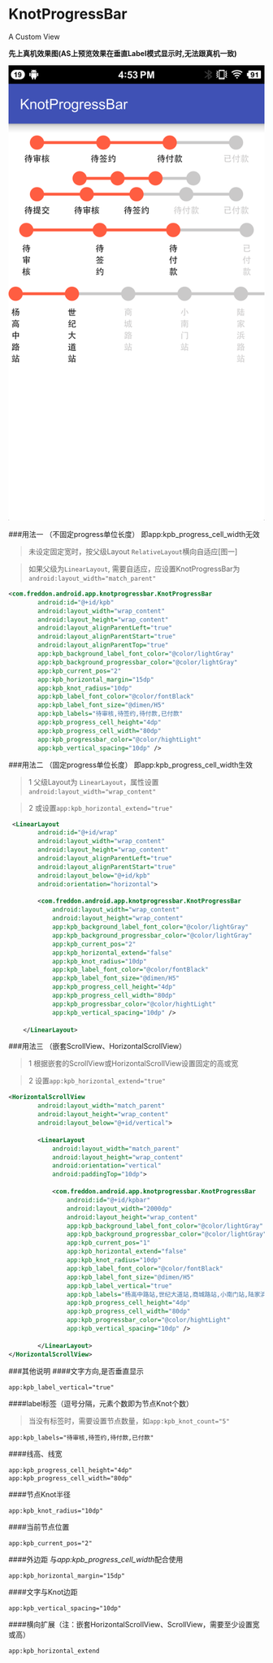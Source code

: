 # KnotProgressBar
A Custom View

**先上真机效果图(AS上预览效果在垂直Label模式显示时,无法跟真机一致)**

![KnotProgressBar真机效果图](/foresee@2x.png "KnotProgressBar效果图")

###用法一 （不固定progress单位长度）
    即app:kpb_progress_cell_width无效
> 未设定固定宽时，按父级Layout `RelativeLayout`横向自适应[图一]

> 如果父级为`LinearLayout`, 需要自适应，应设置KnotProgressBar为`android:layout_width="match_parent"`

```xml
<com.freddon.android.app.knotprogressbar.KnotProgressBar
        android:id="@+id/kpb"
        android:layout_width="wrap_content"
        android:layout_height="wrap_content"
        android:layout_alignParentLeft="true"
        android:layout_alignParentStart="true"
        android:layout_alignParentTop="true"
        app:kpb_background_label_font_color="@color/lightGray"
        app:kpb_background_progressbar_color="@color/lightGray"
        app:kpb_current_pos="2"
        app:kpb_horizontal_margin="15dp"
        app:kpb_knot_radius="10dp"
        app:kpb_label_font_color="@color/fontBlack"
        app:kpb_label_font_size="@dimen/H5"
        app:kpb_labels="待审核,待签约,待付款,已付款"
        app:kpb_progress_cell_height="4dp"
        app:kpb_progress_cell_width="80dp"
        app:kpb_progressbar_color="@color/hightLight"
        app:kpb_vertical_spacing="10dp" />
```

###用法二 （固定progress单位长度）
    即app:kpb_progress_cell_width生效
>1 父级Layout为 `LinearLayout`，属性设置`android:layout_width="wrap_content"`

>2 或设置`app:kpb_horizontal_extend="true"`

```xml
 <LinearLayout
        android:id="@+id/wrap"
        android:layout_width="wrap_content"
        android:layout_height="wrap_content"
        android:layout_alignParentLeft="true"
        android:layout_alignParentStart="true"
        android:layout_below="@+id/kpb"
        android:orientation="horizontal">

        <com.freddon.android.app.knotprogressbar.KnotProgressBar
            android:layout_width="wrap_content"
            android:layout_height="wrap_content"
            app:kpb_background_label_font_color="@color/lightGray"
            app:kpb_background_progressbar_color="@color/lightGray"
            app:kpb_current_pos="2"
            app:kpb_horizontal_extend="false"
            app:kpb_knot_radius="10dp"
            app:kpb_label_font_color="@color/fontBlack"
            app:kpb_label_font_size="@dimen/H5"
            app:kpb_progress_cell_height="4dp"
            app:kpb_progress_cell_width="80dp"
            app:kpb_progressbar_color="@color/hightLight"
            app:kpb_vertical_spacing="10dp" />

    </LinearLayout>
```

###用法三 （嵌套ScrollView、HorizontalScrollView）

>1 根据嵌套的ScrollView或HorizontalScrollView设置固定的高或宽

>2 设置`app:kpb_horizontal_extend="true"`

```xml
<HorizontalScrollView
        android:layout_width="match_parent"
        android:layout_height="wrap_content"
        android:layout_below="@+id/vertical">

        <LinearLayout
            android:layout_width="match_parent"
            android:layout_height="wrap_content"
            android:orientation="vertical"
            android:paddingTop="10dp">

            <com.freddon.android.app.knotprogressbar.KnotProgressBar
                android:id="@+id/kpbar"
                android:layout_width="2000dp"
                android:layout_height="wrap_content"
                app:kpb_background_label_font_color="@color/lightGray"
                app:kpb_background_progressbar_color="@color/lightGray"
                app:kpb_current_pos="1"
                app:kpb_horizontal_extend="false"
                app:kpb_knot_radius="10dp"
                app:kpb_label_font_color="@color/fontBlack"
                app:kpb_label_font_size="@dimen/H5"
                app:kpb_label_vertical="true"
                app:kpb_labels="杨高中路站,世纪大道站,商城路站,小南门站,陆家浜路站,马当路站,打浦桥站,嘉善路站,肇嘉浜路站,徐家汇站,宜山路站,桂林路站,漕河泾开发区站,合川路站,星中路站,七宝站,中春路站,九亭站,泗泾站,佘山站,洞泾站,松江大学城站,松江新城站,松江体育中心站,醉白池站,松江南站站"
                app:kpb_progress_cell_height="4dp"
                app:kpb_progress_cell_width="80dp"
                app:kpb_progressbar_color="@color/hightLight"
                app:kpb_vertical_spacing="10dp" />

        </LinearLayout>
</HorizontalScrollView>

```

###其他说明
####文字方向,是否垂直显示
```
app:kpb_label_vertical="true"
```
####label标签（逗号分隔，元素个数即为节点Knot个数）
>当没有标签时，需要设置节点数量，如`app:kpb_knot_count="5"`

```
app:kpb_labels="待审核,待签约,待付款,已付款"
```
####线高、线宽
```
app:kpb_progress_cell_height="4dp"
app:kpb_progress_cell_width="80dp"
```
####节点Knot半径
```
app:kpb_knot_radius="10dp"
```
####当前节点位置
```
app:kpb_current_pos="2"
```
####外边距 与*app:kpb_progress_cell_width*配合使用
```
app:kpb_horizontal_margin="15dp"
```
####文字与Knot边距
```
app:kpb_vertical_spacing="10dp"
```
####横向扩展（注：嵌套HorizontalScrollView、ScrollView，需要至少设置宽或高）
```
app:kpb_horizontal_extend

```


